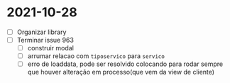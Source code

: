 # 2021-10-28


- [ ] Organizar library
- [ ] Terminar issue 963
  - [ ] construir modal
  - [ ] arrumar relacao com `tiposervico` para `servico`
  - [ ] erro de loaddata, pode ser resolvido colocando para rodar sempre que houver alteração em processo(que vem da view de cliente)